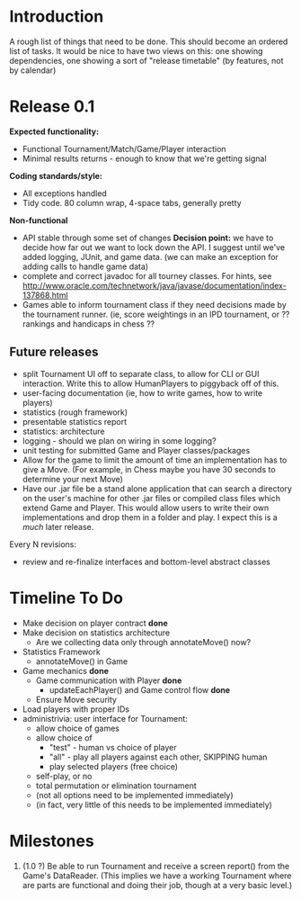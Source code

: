 # Introduction #

A rough list of things that need to be done. This should become an ordered list of tasks. It would be nice to have two views on this: one showing dependencies, one showing a sort of "release timetable" (by features, not by calendar)

# Release 0.1 #
**Expected functionality:**
  * Functional Tournament/Match/Game/Player interaction
  * Minimal results returns - enough to know that we're getting signal

**Coding standards/style:**
  * All exceptions handled
  * Tidy code. 80 column wrap, 4-space tabs, generally pretty

**Non-functional**
  * API stable through some set of changes **Decision point:** we have to decide how far out we want to lock down the API. I suggest until we've added logging, JUnit, and game data. (we can make an exception for adding calls to handle game data)
  * complete and correct javadoc for all tourney classes. For hints, see http://www.oracle.com/technetwork/java/javase/documentation/index-137868.html
  * Games able to inform tournament class if they need decisions made by the tournament runner. (ie, score weightings in an IPD tournament, or ?? rankings and handicaps in chess ??



## Future releases ##
  * split Tournament UI off to separate class, to allow for CLI or GUI interaction. Write this to allow HumanPlayers to piggyback off of this.
  * user-facing documentation (ie, how to write games, how to write players)
  * statistics  (rough framework)
  * presentable statistics report
  * statistics: architecture
  * logging - should we plan on wiring in some logging?
  * unit testing for submitted Game and Player classes/packages
  * Allow for the game to limit the amount of time an implementation has to give a Move. (For example, in Chess maybe you have 30 seconds to determine your next Move)
  * Have our .jar file be a stand alone application that can search a directory on the user's machine for other .jar files or compiled class files which extend Game and Player. This would allow users to write their own implementations and drop them in a folder and play. I expect this is a _much_ later release.

Every N revisions:
  * review and re-finalize interfaces and bottom-level abstract classes

# Timeline To Do #
  * Make decision on player contract **done**
  * Make decision on statistics architecture
    * Are we collecting data only through annotateMove() now?
  * Statistics Framework
    * annotateMove() in Game
  * Game mechanics **done**
    * Game communication with Player **done**
      * updateEachPlayer() and Game control flow **done**
    * Ensure Move security
  * Load players with proper IDs
  * administrivia: user interface for Tournament:
    * allow choice of games
    * allow choice of
      * "test" - human vs choice of player
      * "all" - play all players against each other, SKIPPING human
      * play selected players (free choice)
    * self-play, or no
    * total permutation or elimination tournament
    * (not all options need to be implemented immediately)
    * (in fact, very little of this needs to be implemented immediately)

# Milestones #
  1. (1.0 ?) Be able to run Tournament and receive a screen report() from the Game's DataReader. (This implies we have a working Tournament where are parts are functional and doing their job, though at a very basic level.)